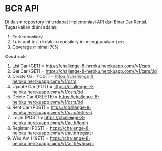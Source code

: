 # BCR API

Di dalam repository ini terdapat implementasi API dari Binar Car Rental.
Tugas kalian disini adalah:
1. Fork repository
2. Tulis unit test di dalam repository ini menggunakan `jest`.
3. Coverage minimal 70%

Good luck!

1. List Car (GET) = https://challenge-8-heroku.herokuapp.com//v1/cars
2. Get Car (GET) = https://challenge-8-heroku.herokuapp.com//v1/cars/:id
3. Create Car (POST) = https://challenge-8-heroku.herokuapp.com//v1/cars
4. Update Car (PUT) = https://challenge-8-heroku.herokuapp.com//v1/cars/:id
5. Delete Car (DELETE) = https://challenge-8-heroku.herokuapp.com//v1/cars/:id
6. Rent Car (POST) = https://challenge-8-heroku.herokuapp.com//v1/cars/:id/rent
7. Login (POST) = https://challenge-8-heroku.herokuapp.com//v1/auth/login
8. Register (POST) = https://challenge-8-heroku.herokuapp.com//v1/auth/register
9. Who Am I (GET) = https://challenge-8-heroku.herokuapp.com//v1/auth/whoami

